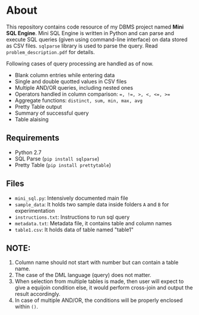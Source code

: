 # About
This repository contains code resource of my DBMS project named **Mini SQL Engine**.
Mini SQL Engine is written in Python and can parse and execute SQL queries (given using command-line interface) on data stored as CSV files. ```sqlparse``` library is used to parse the query. Read ```problem_description.pdf``` for details.  

 Following cases of query processing are handled as of now.
- Blank column entries while entering data
- Single and double quotted values in CSV files
- Multiple AND/OR queries, including nested ones
- Operators handled in column comparison: `=, !=, >, <, <=, >=`
- Aggregate functions: `distinct, sum, min, max, avg`
- Pretty Table output
- Summary of successful query
- Table alaising

## Requirements
- Python 2.7 
- SQL Parse (```pip install sqlparse```)
- Pretty Table (```pip install prettytable```)

## Files
- ```mini_sql.py```: Intensively documented main file 
- ```sample_data```: It holds two sample data inside folders ```A``` and ```B``` for experimentation
- ```instructions.txt```: Instructions to run sql query
- ```metadata.txt```: Metadata file, it contains table and column names
- ```table1.csv```: It holds data of table named "table1"
  
## NOTE:
1. Column name should not start with number but can contain a table name. 
2. The case of the DML language (query) does not matter.
4. When selection from multiple tables is made, then user will expect to give a equijoin condition else, it would perform cross-join and output the result accordingly.
5. In case of multiple AND/OR, the conditions will be properly enclosed within ```()```.

